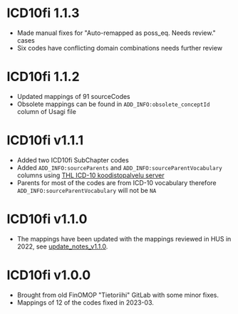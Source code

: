 # ICD10fi 1.1.3
- Made manual fixes for "Auto-remapped as poss_eq. Needs review." cases
- Six codes have conflicting domain combinations needs further review
 
# ICD10fi 1.1.2

- Updated mappings of 91 sourceCodes
- Obsolete mappings can be found in `ADD_INFO:obsolete_conceptId` column of Usagi file

# ICD10fi v1.1.1

- Added two ICD10fi SubChapter codes
- Added `ADD_INFO:sourceParents` and `ADD_INFO:sourceParentVocabulary` columns using [THL ICD-10 koodistopalvelu server](https://koodistopalvelu.kanta.fi/codeserver/pages/classification-view-page.xhtml?classificationKey=23)
- Parents for most of the codes are from ICD-10 vocabulary therefore `ADD_INFO:sourceParentVocabulary` will not be `NA`

# ICD10fi v1.1.0

- The mappings have been updated with the mappings reviewed in HUS in 2022, see [update_notes_v1.1.0](notes/update_notes_v1.1.0.md).

# ICD10fi v1.0.0

- Brought from old FinOMOP "Tietoriihi" GitLab with some minor fixes.
- Mappings of 12 of the codes fixed in 2023-03.
